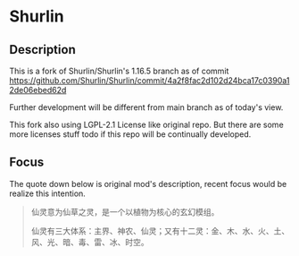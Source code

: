 # Shurlin

## Description

This is a fork of Shurlin/Shurlin's 1.16.5 branch as of commit <https://github.com/Shurlin/Shurlin/commit/4a2f8fac2d102d24bca17c0390a12de06ebed62d>

Further development will be different from main branch as of today's view.

This fork also using LGPL-2.1 License like original repo. But there are some more licenses stuff todo if this repo will be continually developed.

## Focus

The quote down below is original mod's description, recent focus would be realize this intention.

> 仙灵意为仙草之灵，是一个以植物为核心的玄幻模组。
>
> 仙灵有三大体系：主界、神农、仙灵；又有十二灵：金、木、水、火、土、风、光、暗、毒、雷、冰、时空。
